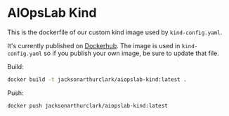# AIOpsLab Kind
This is the dockerfile of our custom kind image used by `kind-config.yaml`.

It's currently published on [Dockerhub](https://hub.docker.com/repository/docker/jacksonarthurclark/aiopslab-kind/general).
The image is used in `kind-config.yaml` so if you publish your own image, be sure to update that file.

Build:
```bash
docker build -t jacksonarthurclark/aiopslab-kind:latest .
```

Push:
```bash
docker push jacksonarthurclark/aiopslab-kind:latest
```